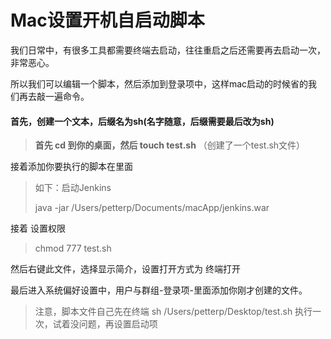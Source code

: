 # Mac设置开机自启动脚本

我们日常中，有很多工具都需要终端去启动，往往重启之后还需要再去启动一次，非常恶心。

所以我们可以编辑一个脚本，然后添加到登录项中，这样mac启动的时候省的我们再去敲一遍命令。



#### 首先，创建一个文本，后缀名为sh(名字随意，后缀需要最后改为sh)

> **首先 cd 到你的桌面，然后 touch test.sh**   （创建了一个test.sh文件）



接着添加你要执行的脚本在里面

> 如下：启动Jenkins
>
> java -jar /Users/petterp/Documents/macApp/jenkins.war



接着 设置权限

> chmod 777 test.sh



然后右键此文件，选择显示简介，设置打开方式为 终端打开



最后进入系统偏好设置中，用户与群组-登录项-里面添加你刚才创建的文件。

> 注意，脚本文件自己先在终端 sh /Users/petterp/Desktop/test.sh  执行一次，试着没问题，再设置启动项